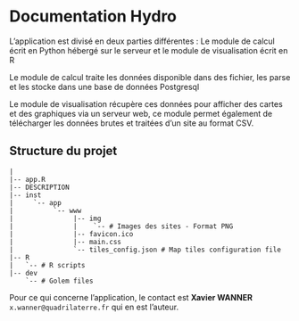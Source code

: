 # Documentation Hydro


L’application est divisé en deux parties différentes : Le module de calcul écrit en Python hébergé sur le serveur et le module de visualisation écrit en R

Le module de calcul traite les données disponible dans des fichier, les parse et les stocke dans une base de données Postgresql

Le module de visualisation récupère ces données pour afficher des cartes et des graphiques via un serveur web, ce module permet également de télécharger les données brutes et traitées d’un site au format CSV.

## Structure du projet

    | 
    |-- app.R
    |-- DESCRIPTION
    |-- inst
    |     `-- app
    |          `-- www
    |               |-- img
    |               |    `-- # Images des sites - Format PNG
    |               |-- favicon.ico
    |               |-- main.css
    |               `-- tiles_config.json # Map tiles configuration file
    |-- R
    |   `-- # R scripts
    |-- dev
        `-- # Golem files


Pour ce qui concerne l’application, le contact est **Xavier WANNER** `x.wanner@quadrilaterre.fr` qui en est l’auteur.